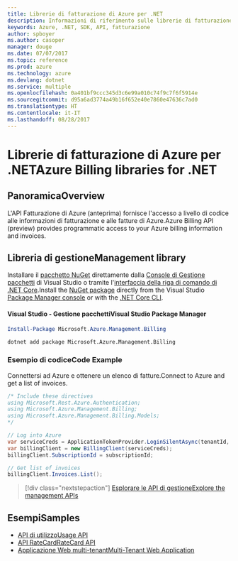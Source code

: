 ```yaml
---
title: Librerie di fatturazione di Azure per .NET
description: Informazioni di riferimento sulle librerie di fatturazione di Azure per .NET
keywords: Azure, .NET, SDK, API, fatturazione
author: spboyer
ms.author: casoper
manager: douge
ms.date: 07/07/2017
ms.topic: reference
ms.prod: azure
ms.technology: azure
ms.devlang: dotnet
ms.service: multiple
ms.openlocfilehash: 0a401bf9ccc345d3c6e99a010c74f9c7f6f5914e
ms.sourcegitcommit: d95a6ad3774a49b16f652e40e7860e47636c7ad0
ms.translationtype: HT
ms.contentlocale: it-IT
ms.lasthandoff: 08/28/2017
---
```

# <a name="azure-billing-libraries-for-net"></a><span data-ttu-id="17fc2-104">Librerie di fatturazione di Azure per .NET</span><span class="sxs-lookup"><span data-stu-id="17fc2-104">Azure Billing libraries for .NET</span></span>

## <a name="overview"></a><span data-ttu-id="17fc2-105">Panoramica</span><span class="sxs-lookup"><span data-stu-id="17fc2-105">Overview</span></span>

<span data-ttu-id="17fc2-106">L'API Fatturazione di Azure (anteprima) fornisce l'accesso a livello di codice alle informazioni di fatturazione e alle fatture di Azure.</span><span class="sxs-lookup"><span data-stu-id="17fc2-106">Azure Billing API (preview) provides programmatic access to your Azure billing information and invoices.</span></span>

## <a name="management-library"></a><span data-ttu-id="17fc2-107">Libreria di gestione</span><span class="sxs-lookup"><span data-stu-id="17fc2-107">Management library</span></span>

<span data-ttu-id="17fc2-108">Installare il [pacchetto NuGet](https://www.nuget.org/packages/Microsoft.Azure.Management.Billing) direttamente dalla [Console di Gestione pacchetti][PackageManager] di Visual Studio o tramite l'[interfaccia della riga di comando di .NET Core][DotNetCLI].</span><span class="sxs-lookup"><span data-stu-id="17fc2-108">Install the [NuGet package](https://www.nuget.org/packages/Microsoft.Azure.Management.Billing) directly from the Visual Studio [Package Manager console][PackageManager] or with the [.NET Core CLI][DotNetCLI].</span></span>

#### <a name="visual-studio-package-manager"></a><span data-ttu-id="17fc2-109">Visual Studio - Gestione pacchetti</span><span class="sxs-lookup"><span data-stu-id="17fc2-109">Visual Studio Package Manager</span></span>

```powershell
Install-Package Microsoft.Azure.Management.Billing
```

```bash
dotnet add package Microsoft.Azure.Management.Billing
```

### <a name="code-example"></a><span data-ttu-id="17fc2-110">Esempio di codice</span><span class="sxs-lookup"><span data-stu-id="17fc2-110">Code Example</span></span>

<span data-ttu-id="17fc2-111">Connettersi ad Azure e ottenere un elenco di fatture.</span><span class="sxs-lookup"><span data-stu-id="17fc2-111">Connect to Azure and get a list of invoices.</span></span>

```csharp
/* Include these directives
using Microsoft.Rest.Azure.Authentication;
using Microsoft.Azure.Management.Billing;
using Microsoft.Azure.Management.Billing.Models;
*/

// Log into Azure
var serviceCreds = ApplicationTokenProvider.LoginSilentAsync(tenantId, clientId, secret);
var billingClient = new BillingClient(serviceCreds);
billingClient.SubscriptionId = subscriptionId;

// Get list of invoices
billingClient.Invoices.List();
```

> [!div class="nextstepaction"]
> [<span data-ttu-id="17fc2-112">Esplorare le API di gestione</span><span class="sxs-lookup"><span data-stu-id="17fc2-112">Explore the management APIs</span></span>](/dotnet/api/overview/azure/billing/management)

## <a name="samples"></a><span data-ttu-id="17fc2-113">Esempi</span><span class="sxs-lookup"><span data-stu-id="17fc2-113">Samples</span></span>

* [<span data-ttu-id="17fc2-114">API di utilizzo</span><span class="sxs-lookup"><span data-stu-id="17fc2-114">Usage API</span></span>](https://github.com/Azure-Samples/billing-dotnet-usage-api)
* [<span data-ttu-id="17fc2-115">API RateCard</span><span class="sxs-lookup"><span data-stu-id="17fc2-115">RateCard API</span></span>](https://github.com/Azure-Samples/billing-dotnet-ratecard-api)
* [<span data-ttu-id="17fc2-116">Applicazione Web multi-tenant</span><span class="sxs-lookup"><span data-stu-id="17fc2-116">Multi-Tenant Web Application</span></span>](https://github.com/Azure-Samples/billing-dotnet-webapp-multitenant)

[PackageManager]: https://docs.microsoft.com/nuget/tools/package-manager-console
[DotNetCLI]: https://docs.microsoft.com/en-us/dotnet/core/tools/dotnet-add-package
